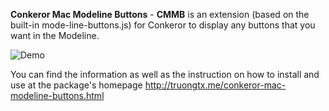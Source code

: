 **Conkeror Mac Modeline Buttons** - **CMMB** is an extension (based on the built-in
mode-line-buttons.js) for Conkeror to display any buttons that you want in the
Modeline.

![Demo](http://truongtx.me/files/conkeror-mac-modeline-buttons/demo.png)

You can find the information as well as the instruction on how to install and
use at the package's homepage <http://truongtx.me/conkeror-mac-modeline-buttons.html>
